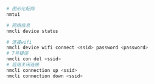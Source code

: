 <!--
title: 34-Manjaro网络配置
sort:
-->

```bash
# 图形化配网
nmtui

# 网络信息
nmcli device status

# 连接wifi
nmcli device wifi connect <ssid> password <password>
# 7号错误
nmcli con del <ssid>
# 启用关闭连接
nmcli connection up <ssid>
nmcli connection down <ssid>
```
